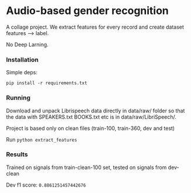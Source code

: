 
# Audio-based gender recognition

A collage project. We extract features for every record and create dataset features --> label. 

No Deep Larning.


### Installation

Simple deps:

`pip install -r requirements.txt`


### Running

Download and unpack Librispeech data directly in data/raw/ folder so that the data with SPEAKERS.txt BOOKS.txt etc is in 
data/raw/LibriSpeech/.

Project is based only on clean files (train-100, train-360, dev and test)

Run
`python extract_features`


### Results

Trained on signals from train-clean-100 set, tested on signals from dev-clean

Dev f1 score: `0.8861251457442676`
